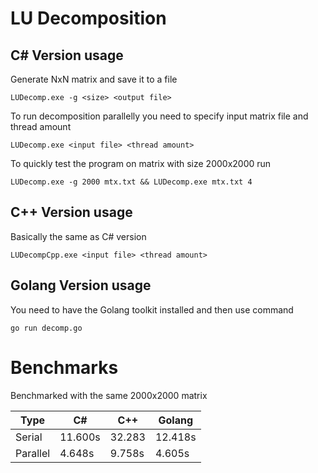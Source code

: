 # LU Decomposition

## C# Version usage

Generate NxN matrix and save it to a file 

```
LUDecomp.exe -g <size> <output file>
```

To run decomposition parallelly you need to specify input matrix file and thread amount

```
LUDecomp.exe <input file> <thread amount>
```

To quickly test the program on matrix with size 2000x2000 run

```
LUDecomp.exe -g 2000 mtx.txt && LUDecomp.exe mtx.txt 4
```

## C++ Version usage

Basically the same as C# version

```
LUDecompCpp.exe <input file> <thread amount>
```

## Golang Version usage

You need to have the Golang toolkit installed and then use command

```
go run decomp.go
```

# Benchmarks

Benchmarked with the same 2000x2000 matrix

| Type | C# | C++ | Golang |
| ---- | ---- | ---- | ---- |
| Serial | 11.600s | 32.283 | 12.418s |
| Parallel | 4.648s | 9.758s | 4.605s |